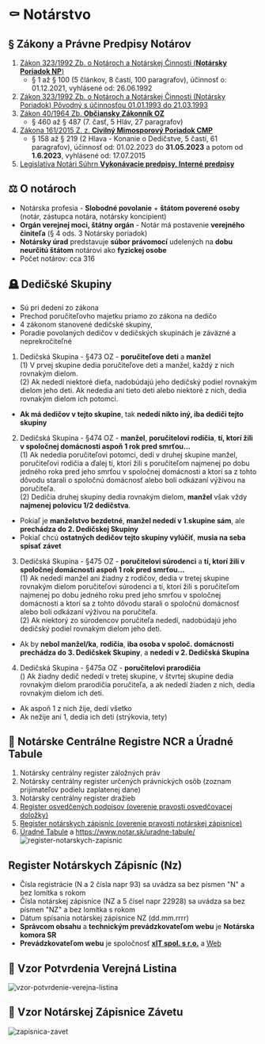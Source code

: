 # ⚰️ Notárstvo
## § Zákony a Právne Predpisy Notárov
1. [Zákon 323/1992 Zb. o Notároch a Notárskej Činnosti (**Notársky Poriadok NP**)](https://www.slov-lex.sk/pravne-predpisy/SK/ZZ/1992/323/20211201.html)  
    - § 1 až § 100 (5 článkov, 8 častí, 100 paragrafov), účinnosť o: 01.12.2021, vyhlásené od: 26.06.1992
2. [Zákon 323/1992 Zb. o Notároch a Notárskej Činnosti (Notársky Poriadok) Pôvodný s účinnosťou 01.01.1993 do 21.03.1993](https://www.slov-lex.sk/pravne-predpisy/SK/ZZ/1992/323/19930101.html)  
3. [Zákon 40/1964 Zb. **Občiansky Zákonník OZ**](https://www.slov-lex.sk/pravne-predpisy/SK/ZZ/1964/40/#predpis.cast-siedma)  
    - § 460 až § 487 (7. časť, 5 Hláv, 27 paragrafov)
4. [Zákona 161/2015 Z. z. **Civilný Mimosporový Poriadok CMP**](https://www.slov-lex.sk/pravne-predpisy/SK/ZZ/2015/161/)
    - § 158 až § 219 (2 Hlava - Konanie o Dedičstve, 5 častí, 61 paragrafov), účinnosť od: 01.02.2023 do **31.05.2023** a potom od **1.6.2023**, vyhlásené od: 17.07.2015
5. [Legislatíva Notári Súhrn **Vykonávacie predpisy, Interné predpisy**](https://www.notar.sk/a-notarsky-poriadok/)

## ⚖️ O notároch
- Notárska profesia - **Slobodné povolanie** + **štátom poverené osoby** (notár, zástupca notára, notársky koncipient)  
- **Orgán verejnej moci, štátny orgán** - Notár má postavenie **verejného činiteľa** (§ 4 ods. 3 Notársky poriadok)  
- **Notársky úrad** predstavuje **súbor právomocí** udelených na **dobu neurčitú štátom** notárovi ako **fyzickej osobe**  
- Počet notárov: cca 316

## 🪦 Dedičské Skupiny 
- Sú pri dedení zo zákona
- Prechod poručiteľovho majetku priamo zo zákona na dedičo
- 4 zákonom stanovené dedičské skupiny,
- Poradie povolaných dedičov v dedičských skupinách je záväzné a neprekročiteľné 

1. Dedičská Skupina - §473 OZ - **poručiteľove deti** a **manžel**  
(1) V prvej skupine dedia poručiteľove deti a manžel, každý z nich rovnakým dielom.   
(2) Ak nededí niektoré dieťa, nadobúdajú jeho dedičský podiel rovnakým dielom jeho deti. Ak nededia ani tieto deti alebo niektoré z nich, dedia rovnakým dielom ich potomci.   

-  **Ak má dedičov v tejto skupine**, tak **nededí nikto iný, iba dediči tejto skupiny**

2. Dedičská Skupina - §474 OZ - **manžel**, **poručitelovi rodičia**, **tí, ktorí žili v spoločnej domácnosti aspoň 1 rok pred smrťou...**   
(1) Ak nededia poručiteľovi potomci, dedí v druhej skupine manžel, poručiteľovi rodičia a ďalej tí, ktorí žili s poručiteľom najmenej po dobu jedného roka pred jeho smrťou v spoločnej domácnosti a ktorí sa z tohto dôvodu starali o spoločnú domácnosť alebo boli odkázaní výživou na poručiteľa.   
(2) Dedičia druhej skupiny dedia rovnakým dielom, **manžel** však vždy **najmenej polovicu 1/2 dedičstva**.  

- Pokiaľ je **manželstvo bezdetné**, **manžel nededí v 1.skupine sám**, ale **prechádza do 2. Dedičskej Skupiny**
- Pokiaľ chcú **ostatných dedičov tejto skupiny vylúčiť**, **musia na seba spísať závet**

3. Dedičská Skupina - §475 OZ - **poručitelovi súrodenci** a **tí, ktorí žili v spoločnej domácnosti aspoň 1 rok pred smrťou...**    
(1) Ak nededí manžel ani žiadny z rodičov, dedia v tretej skupine rovnakým dielom poručiteľovi súrodenci a tí, ktorí žili s poručiteľom najmenej po dobu jedného roku pred jeho smrťou v spoločnej domácnosti a ktorí sa z tohto dôvodu starali o spoločnú domácnosť alebo boli odkázaní výživou na poručiteľa.   
(2) Ak niektorý zo súrodencov poručiteľa nededí, nadobúdajú jeho dedičský podiel rovnakým dielom jeho deti.   

- Ak by **nebol manžel/ka**, **rodičia**, **iba osoba v spoloč. domácnosti prechádza do 3. Dedičskek Skupiny**, a **nededí v 2. Dedičská Skupina**

4. Dedičská Skupina - §475a OZ - **poručitelovi prarodičia**   
() Ak žiadny dedič nededí v tretej skupine, v štvrtej skupine dedia rovnakým dielom prarodičia poručiteľa, a ak nededí žiaden z nich, dedia rovnakým dielom ich deti.  

- Ak aspoň 1 z nich žije, dedí všetko
- Ak nežije ani 1, dedia ich deti (strýkovia, tety)

## 🧰 Notárske Centrálne Registre NCR a Úradné Tabule
1. Notársky centrálny register záložných práv
1. Notársky centrálny register určených právnických osôb (zoznam prijímateľov podielu zaplatenej dane)
1. Notársky centrálny register dražieb
1. [Register osvedčených podpisov (overenie pravosti osvedčovacej doložky)](https://www.notar.sk/osvedcenie-podpisu/)
1. [Register notárskych zápisníc (overenie pravosti notárskej zápisnice)](https://www.notar.sk/overenie-podpisu/)
1. [Úradné Tabule](https://drive.google.com/drive/folders/0Bx-jDPt_90ZpMzlvQ1pramhYTGM?resourcekey=0-Gy4__ffeoHLfhuhTtIfWow) a https://www.notar.sk/uradne-tabule/
![register-notarskych-zapisnic](https://github.com/miroslav-reiter/Notarstvo/assets/24510943/8dccf2b8-4d35-485b-aae6-14c930a1a2ed)

## Register Notárskych Zápisníc (Nz)
- Čísla registrácie (N a 2 čísla napr 93) sa uvádza sa bez písmen "N" a bez lomítka s rokom
- Čísla notárskej zápisnice (NZ a 5 čísel napr 22928) sa uvádza sa bez písmen "NZ" a bez lomítka s rokom
- Dátum spísania notárskej zápisnice NZ (dd.mm.rrrr)
- **Správcom obsahu** a **technickým prevádzkovateľom webu** je **Notárska komora SR** 
- **Prevádzkovateľom webu** je spoločnosť [**xIT spol. s r.o.**](https://www.finstat.sk/46668489) a [Web](https://xit.camp/)

## 📝 Vzor Potvrdenia Verejná Listina
![vzor-potvrdenie-verejna-listina](https://github.com/miroslav-reiter/Notarstvo/assets/24510943/452a41f3-1d68-4a13-98d8-0e49239bdead)

## 📃 Vzor Notárskej Zápisnice Závetu
![zapisnica-zavet](https://github.com/miroslav-reiter/Notarstvo/assets/24510943/e48f5880-bbce-4f93-aad2-92517bfb6e34)


